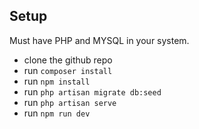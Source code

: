## Setup

Must have PHP and MYSQL in your system.

- clone the github repo
- run `composer install`
- run `npm install`
- run `php artisan migrate db:seed`
- run `php artisan serve`
- run `npm run dev`
